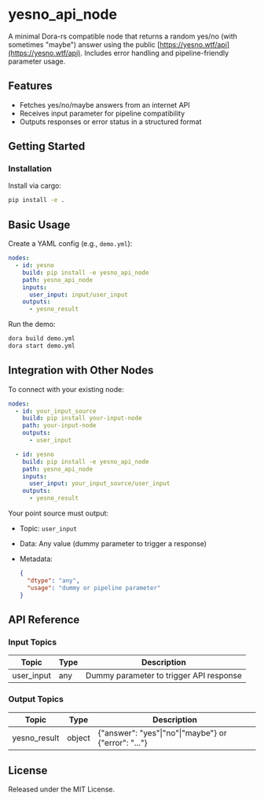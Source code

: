 # yesno_api_node

A minimal Dora-rs compatible node that returns a random yes/no (with sometimes "maybe") answer using the public [https://yesno.wtf/api](https://yesno.wtf/api). Includes error handling and pipeline-friendly parameter usage.

## Features
- Fetches yes/no/maybe answers from an internet API
- Receives input parameter for pipeline compatibility
- Outputs responses or error status in a structured format

## Getting Started

### Installation
Install via cargo:
```bash
pip install -e .
```

## Basic Usage

Create a YAML config (e.g., `demo.yml`):

```yaml
nodes:
  - id: yesno
    build: pip install -e yesno_api_node
    path: yesno_api_node
    inputs:
      user_input: input/user_input
    outputs:
      - yesno_result
```

Run the demo:

```bash
dora build demo.yml
dora start demo.yml
```

## Integration with Other Nodes

To connect with your existing node:

```yaml
nodes:
  - id: your_input_source
    build: pip install your-input-node
    path: your-input-node
    outputs:
      - user_input

  - id: yesno
    build: pip install -e yesno_api_node
    path: yesno_api_node
    inputs:
      user_input: your_input_source/user_input
    outputs:
      - yesno_result
```

Your point source must output:

* Topic: `user_input`
* Data: Any value (dummy parameter to trigger a response)
* Metadata:

  ```json
  {
    "dtype": "any",
    "usage": "dummy or pipeline parameter"
  }
  ```

## API Reference

### Input Topics

| Topic       | Type | Description                             |
| ----------- | ---- | --------------------------------------- |
| user_input  | any  | Dummy parameter to trigger API response |

### Output Topics

| Topic         | Type   | Description                       |
| ------------- | ------ | --------------------------------- |
| yesno_result  | object | {"answer": "yes"\|"no"\|"maybe"} or {"error": "..."} |

## License

Released under the MIT License.
